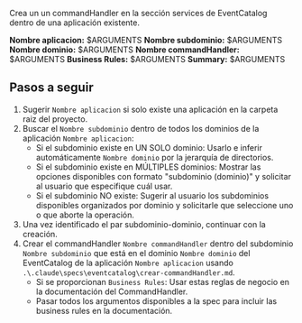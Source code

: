 Crea un un commandHandler en la sección services de EventCatalog dentro de una aplicación existente.

**Nombre aplicacion:** $ARGUMENTS
**Nombre subdominio:** $ARGUMENTS
**Nombre dominio:** $ARGUMENTS
**Nombre commandHandler:** $ARGUMENTS
**Business Rules:** $ARGUMENTS
**Summary:** $ARGUMENTS

## Pasos a seguir

1. Sugerir `Nombre aplicacion` si solo existe una aplicación en la carpeta raiz del proyecto.
2. Buscar el `Nombre subdominio` dentro de todos los dominios de la aplicación `Nombre aplicacion`:
   - Si el subdominio existe en UN SOLO dominio: Usarlo e inferir automáticamente `Nombre dominio` por la jerarquía de directorios.
   - Si el subdominio existe en MÚLTIPLES dominios: Mostrar las opciones disponibles con formato "subdominio (dominio)" y solicitar al usuario que especifique cuál usar.
   - Si el subdominio NO existe: Sugerir al usuario los subdominios disponibles organizados por dominio y solicitarle que seleccione uno o que aborte la operación.
3. Una vez identificado el par subdominio-dominio, continuar con la creación.
4. Crear el commandHandler `Nombre commandHandler` dentro del subdominio `Nombre subdominio` que está en el dominio `Nombre dominio` del EventCatalog de la aplicación `Nombre aplicacion` usando `.\.claude\specs\eventcatalog\crear-commandHandler.md`.
   - Si se proporcionan `Business Rules`: Usar estas reglas de negocio en la documentación del CommandHandler.
   - Pasar todos los argumentos disponibles a la spec para incluir las business rules en la documentación.
